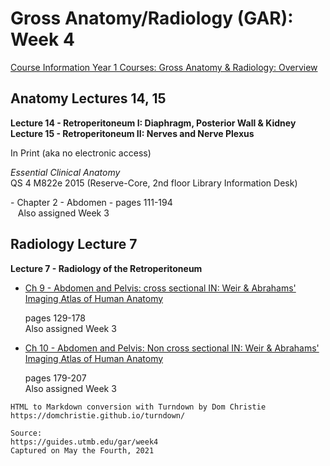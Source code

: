 # Gross Anatomy/Radiology (GAR): Week 4

[Course Information Year 1 Courses: Gross Anatomy & Radiology: Overview](/usmle/gar/course-information.md)

## Anatomy Lectures 14, 15

**Lecture 14 - Retroperitoneum I: Diaphragm, Posterior Wall & Kidney**  
**Lecture 15 - Retroperitoneum II: Nerves and Nerve Plexus**

In Print (aka no electronic access)

_Essential Clinical Anatomy_  
QS 4 M822e 2015 (Reserve-Core, 2nd floor Library Information Desk)

\- Chapter 2 - Abdomen - pages 111-194  
   Also assigned Week 3

## Radiology Lecture 7

**Lecture 7 - Radiology of the Retroperitoneum**

*   [Ch 9 - Abdomen and Pelvis: cross sectional IN: Weir & Abrahams' Imaging Atlas of Human Anatomy](http://libux.utmb.edu/login?url=https://www.clinicalkey.com/#!/content/book/3-s2.0-B9780723438267000095)
    
    pages 129-178  
    Also assigned Week 3
    
*   [Ch 10 - Abdomen and Pelvis: Non cross sectional IN: Weir & Abrahams' Imaging Atlas of Human Anatomy](http://libux.utmb.edu/login?url=https://www.clinicalkey.com/#!/content/book/3-s2.0-B9780723438267000101)
    
    pages 179-207  
    Also assigned Week 3

```
HTML to Markdown conversion with Turndown by Dom Christie
https://domchristie.github.io/turndown/

Source:
https://guides.utmb.edu/gar/week4
Captured on May the Fourth, 2021
```
